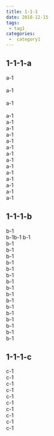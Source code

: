 ```yaml
---
title: 1-1-1
date: 2018-12-15
tags:
 - tag1
categories:
 -  category1
---
```




## 1-1-1-a

a-1<br><br>
a-1<br><br>
a-1<br><br>
a-1<br>
a-1<br>
a-1<br>
a-1<br>
a-1<br>
a-1<br>
a-1<br>
a-1<br>
a-1<br>
a-1<br>
a-1<br>
a-1<br>
a-1<br>
a-1<br>

## 1-1-1-b
b-1<br>
b-1b-1
b-1<br>
b-1<br>
b-1<br>
b-1<br>
b-1<br>
b-1<br>
b-1<br>
b-1<br>
b-1<br>
b-1<br>
b-1<br>
b-1<br>
b-1<br>
b-1<br>
b-1<br>
b-1<br>
b-1<br>

## 1-1-1-c
c-1<br>
c-1<br>
c-1<br>
c-1<br>
c-1<br>
c-1<br>
c-1<br>
c-1<br>
c-1<br>
c-1<br>
